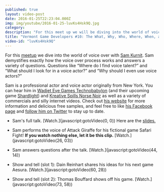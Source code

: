 ```yaml
---
published: true
layout: video-post
date: 2016-01-25T22:23:04.000Z
img: img/youtube/2016-01-25-luvKs4Hsk9Q.jpg
category:
description: "For this meet up we will be diving into the world of voice over with Sam Kurnit…"
title: "Vermont Game Developers #10: The What, Why, Who, Where, When, and How of Voice Over in Video Games"
video-id: "luvKs4Hsk9Q"
---
```

For this [meetup](http://www.meetup.com/Vermont-Game-Developers/events/227420296/) we  dive into the world of voice over with [Sam Kurnit](https://twitter.com/SamKurnit). Sam demystifies exactly how the voice over process works and answers a variety of questions. Questions like “Where do I find voice talent?” and “What should I look for in a voice actor?” and “Why should I even use voice actors?”

Sam is a professional actor and voice actor originally from New York. You can hear him in [Wadjet Eye Games Technobabylon](http://www.wadjeteyegames.com/games/technobabylon/) (and their upcoming game [Shardlight](http://www.wadjeteyegames.com/games/shardlight/)) and [Kreative Spills Norse Noir](http://norsenoir.com/blog/about-norse-noir-lokis-exile/) as well as a variety of commercials and silly internet videos. Check out [his website](http://www.samacts.com/) for more information and delicious free samples, and feel free to like [his Facebook page](https://www.facebook.com/SamuelKurnit/) and [follow him on Twitter](https://twitter.com/SamKurnit) to stay up to date.

* Sam's full talk. [Watch.](javascript:gotoVideo(0, 0)) Here are the <a href="/pdf/sam-kurnit-voice-acting.pdf" target="_blank">slides.</a>

* Sam performs the voice of Attack Giraffe for his fictional game Safari Fight! **If you watch nothing else, let it be this clip.** [Watch.](javascript:gotoVideo(26, 03))

* Sam answers questions after the talk. [Watch.](javascript:gotoVideo(44, 14))

* Show and tell (slot 1): Dain Reinhart shares his ideas for his next game Aesura. [Watch.](javascript:gotoVideo(60, 28))

* Show and tell (slot 2): Thomas Bouffard shows off his game. [Watch.](javascript:gotoVideo(73, 58))
